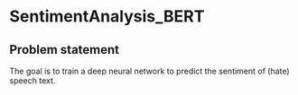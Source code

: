 # SentimentAnalysis_BERT

## Problem statement
The goal is to train a deep neural network to predict the sentiment of (hate) speech text.


